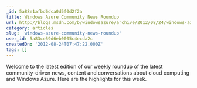 ```yaml
---
_id: 5a88e1afbd6dca0d5f0d2f2a
title: Windows Azure Community News Roundup
url: http://blogs.msdn.com/b/windowsazure/archive/2012/08/24/windows-azure-community-news-roundup-edition-33.aspx
category: articles
slug: 'windows-azure-community-news-roundup'
user_id: 5a83ce59d6eb0005c4ecda2c
createdOn: '2012-08-24T07:47:22.000Z'
tags: []
---
```


Welcome to the latest edition of our weekly roundup of the latest community-driven news, content and conversations about cloud computing and Windows Azure. Here are the highlights for this week.
